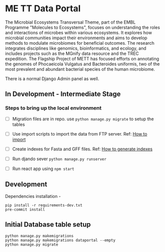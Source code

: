 # ME TT Data Portal
The Microbial Ecosystems Transversal Theme, part of the EMBL Programme "Molecules to Ecosystems", focuses on understanding the roles and interactions of microbes within various ecosystems. 
It explores how microbial communities impact their environments and aims to develop methods to modulate microbiomes for beneficial outcomes. 
The research integrates disciplines like genomics, bioinformatics, and ecology, and includes projects such as the MGnify data resource and the TREC expedition. 
The Flagship Project of METT has focused efforts on annotating the genomes of Phocaeicola Vulgatus and Bacteroides uniformis, 
two of the most prevalent and abundant bacterial species of the human microbiome.

There is a normal Django Admin panel as well.


## In Development - Intermediate Stage 

### Steps to bring up the local environment 
- [ ] Migration files are in repo. use ```python manage.py migrate``` to setup the tables
- [ ] Use import scripts to import the data from FTP server. Ref: [How to import](./data-generators/import-scripts/README.md)
- [ ] Create indexes for Fasta and GFF files. Ref: [How to generate indexes](./data-generators/index-scripts/README.md)
- [ ] Run djando sever ```python manage.py runserver```
- [ ] Run react app using ```npm start```


## Development
Dependencies installation -
```shell
pip install -r requirements-dev.txt
pre-commit install
```

## Initial Database table setup
```shell
python manage.py makemigrations
python manage.py makemigrations dataportal --empty
python manage.py migrate

```
